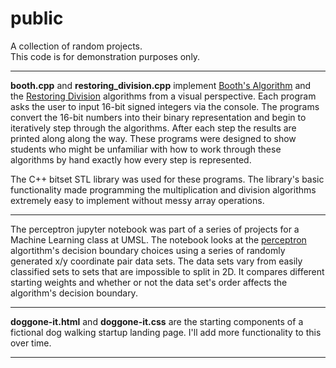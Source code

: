 # public
A collection of random projects.  
This code is for demonstration purposes only.
________

**booth.cpp** and **restoring_division.cpp** implement [Booth's Algorithm](https://en.wikipedia.org/wiki/Booth%27s_multiplication_algorithm) and the [Restoring Division](https://en.wikipedia.org/wiki/Division_algorithm) algorithms from a visual perspective. Each program 
asks the user to input 16-bit signed integers via the console. The programs convert the 16-bit numbers 
into their binary representation and begin to iteratively step through the algorithms. After each step 
the results are printed along along the way. These programs were designed to show students who might 
be unfamiliar with how to work through these algorithms by hand exactly how every step is represented. 

The C++ bitset STL library was used for these programs.  The library's basic functionality made programming 
the multiplication and division algorithms extremely easy to implement without messy array operations.   

________

The perceptron jupyter notebook was part of a series of projects for a Machine 
Learning class at UMSL. The notebook looks at the [perceptron](https://en.wikipedia.org/wiki/Perceptron) algortithm's decision boundary choices using a series of randomly 
generated x/y coordinate pair data sets. The data sets vary from easily classified sets to sets that are impossible to split 
in 2D. It compares different starting weights and whether or not the data set's order affects the algorithm's decision 
boundary.

________

**doggone-it.html** and **doggone-it.css** are the starting components of a fictional dog walking startup landing page. I'll 
add more functionality to this over time.

________

